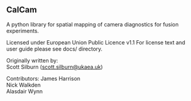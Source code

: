 CalCam
------
A python library for spatial mapping of
camera diagnostics for fusion experiments.

Licensed under European Union Public Licence v1.1
For license text and user guide please see docs/ directory.


Originally written by:  
Scott Silburn (scott.silburn@ukaea.uk)

Contributors:
James Harrison  
Nick Walkden  
Alasdair Wynn  

